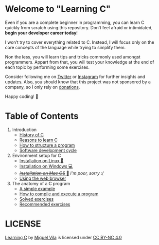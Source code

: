 # Welcome to "Learning C"

Even if you are a complete beginner in programming, you can learn C quickly from scratch using this repository. Don’t feel afraid or intimidated, **begin your developer career today**!

I won’t try to cover everything related to C. Instead, I will focus only on the core concepts of the language while trying to simplify them.

Non the less, you will learn tips and tricks commonly used amongst programmers. Appart from that, you will test your knowledge at the end of each topic by performing some exercises.

Consider following me on [Twitter](https://twitter.com/miguel_oviladev) or [Instagram](https://www.instagram.com/miguel_oviladev/) for further insights and updates. Also, you should know that this project was not sponsored by a company, so I only rely on [donations](https://www.paypal.com/paypalme/maomv).

Happy coding! 🚀

# Table of Contents

1. Introduction
   - [History of C](1-introduction/1-history-of-c.md)
   - [Reasons to learn C](1-introduction/2-reasons-to-learn-c.md)
   - [How to structure a program](1-introduction/3-how-to-structure-a-program.md)
   - [Software development cycle](1-introduction/4-software-development-cycle.md)
2. Environment setup for C
   - [Installation on Linux 🐧](2-environment-setup-for-c/1-installation-on-linux.md)
   - [Installation on Windows 💻](2-environment-setup-for-c/2-installation-on-windows.md)
   - [_~~Installation on Mac OS~~_ 🍎](2-environment-setup-for-c/3-installation-on-mac-os.md) _I'm poor, sorry :(_
   - [Using the web browser](2-environment-setup-for-c/4-using-the-web-browser.md)
3. The anatomy of a C program
   - [A simple example](3-the-anatomy-of-a-c-program/1-a-simple-example.md)
   - [How to compile and execute a program](3-the-anatomy-of-a-c-program/2-how-to-compile-and-execute-a-program.md)
   - [Solved exercises](3-the-anatomy-of-a-c-program/3-solved-exercises.md)
   - [Recommended exercises](3-the-anatomy-of-a-c-program/4-recommended-exercises.md)

# LICENSE

[Learning C](https://github.com/migueloviladev/learning-c-en) by [Miguel Vila](https://github.com/migueloviladev) is licensed under [CC BY-NC 4.0](LICENSE.txt)
